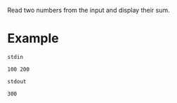 Read two numbers from the input and display their sum.

# Example

`stdin`
```
100 200
```

`stdout`
```
300
```

